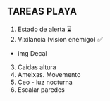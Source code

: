 ## TAREAS PLAYA

1. Estado de alerta ⌛
2. Vixilancia (vision enemigo) ✅
- img Decal
3. Caidas altura
4. Ameixas. Movemento 
5. Ceo - luz nocturna
6. Escalar paredes